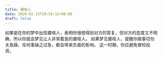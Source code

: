 ```yaml
---
title: 聋哑人
date: 2020-02-15T20:54:12+08:00
draft: false
---
```


如果是在你的梦中出现聋哑人，表明你很想得到对方的答复，但对方的态度又不明确，所以你就会梦见让人非常着急的聋哑人。
如果梦见聋哑人，提醒你做事切勿太急躁，任何事操之过急，都会带来负面的影响。
这一时期，你应避免冒险投资。
